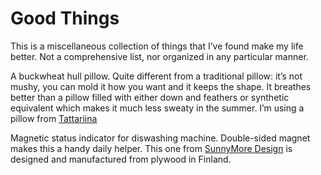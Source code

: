# Good Things

This is a miscellaneous collection of things that I’ve found make my life better.
Not a comprehensive list, nor organized in any particular manner.

A buckwheat hull pillow. Quite different from a traditional pillow: it’s not mushy, you can mold it how you want and it keeps the shape. It breathes better than a pillow filled with either down and feathers or synthetic equivalent which makes it much less sweaty in the summer. I’m using a pillow from [Tattariina](https://www.tattariina.fi/epages/tattariina.sf/fi_FI/?ObjectPath=/Shops/2016091701/Categories/Akanatyynyt/Aikuisten_akanatyyny_iso)

Magnetic status indicator for diswashing machine. Double-sided magnet makes this a handy daily helper. This one from [SunnyMore Design](https://www.sunnymoredesign.fi/tuote/arjen-apuri-magneetti/) is designed and manufactured from plywood in Finland.
